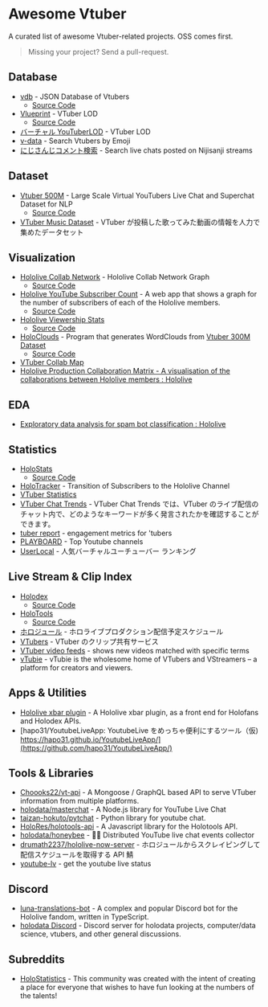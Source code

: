 # Awesome Vtuber

A curated list of awesome Vtuber-related projects. OSS comes first.

> Missing your project? Send a pull-request.

## Database

- [vdb](https://vdb.vtbs.moe/) - JSON Database of Vtubers
  - [Source Code](https://github.com/dd-center/vdb)
- [Vlueprint](https://vlueprint.org/) - VTuber LOD
  - [Source Code](https://github.com/vlueprint/vlueprint)
- [バーチャル YouTuberLOD](https://mdlab.slis.tsukuba.ac.jp/lodc2018/vtuber/) - VTuber LOD
- [v-data](https://v-data.info/) - Search Vtubers by Emoji
- [にじさんじコメント検索](https://comment2434.com/comment/) - Search live chats posted on Nijisanji streams

## Dataset

- [Vtuber 500M](https://www.kaggle.com/uetchy/vtuber-livechat) - Large Scale Virtual YouTubers Live Chat and Superchat Dataset for NLP
  - [Source Code](https://github.com/holodata/vtuber-livechat-dataset)
- [VTuber Music Dataset](https://github.com/yameholo/VTuber-music-dataset) - VTuber が投稿した歌ってみた動画の情報を人力で集めたデータセット

## Visualization

- [Hololive Collab Network](https://thennal10.github.io/hololive-collabs/) - Hololive Collab Network Graph
  - [Source Code](https://github.com/thennal10/hololive-collabs)
- [Hololive YouTube Subscriber Count](https://hololiveyoutubesubscribercount.vercel.app/) - A web app that shows a graph for the number of subscribers of each of the Hololive members.
  - [Source Code](https://github.com/DreamWithNokz/hololive-youtube-subscriber-count)
- [Hololive Viewership Stats](http://jefftao.com/hodllive/#/subs/value)
  - [Source Code](https://github.com/Speculative/hodllive)
- [HoloClouds](https://www.reddit.com/r/Hololive/comments/obzwfr/kiryu_cocoshaped_wordcloud_made_out_of_the_30k/) - Program that generates WordClouds from [Vtuber 300M Dataset](https://www.kaggle.com/uetchy/vtuber-livechat)
  - [Source Code](https://github.com/Yagato/HoloClouds)
- [VTuber Collab Map](https://vchama.xyz/)
- [Hololive Production Collaboration Matrix - A visualisation of the collaborations between Hololive members : Hololive](https://www.reddit.com/r/Hololive/comments/pdlov4/hololive_production_collaboration_matrix_a/)

## EDA

- [Exploratory data analysis for spam bot classification : Hololive](https://www.reddit.com/r/Hololive/comments/ji62z8/exploratory_data_analysis_for_spam_bot/)

## Statistics

- [HoloStats](https://holo.poi.cat/youtube-channel)
  - [Source Code](https://github.com/PoiScript/HoloStats)
- [HoloTracker](https://trackholo.live/en/) - Transition of Subscribers to the Hololive Channel
- [VTuber Statistics](https://vchama.xyz/stats)
- [VTuber Chat Trends](https://www.vtuber-ct.net) - VTuber Chat Trends では、VTuber のライブ配信のチャット内で、どのようなキーワードが多く発言されたかを確認することができます。
- [tuber report](https://tuber.report/) - engagement metrics for 'tubers
- [PLAYBOARD](https://playboard.co) - Top Youtube channels
- [UserLocal](https://virtual-youtuber.userlocal.jp/document/ranking) - 人気バーチャルユーチューバー ランキング

## Live Stream & Clip Index

- [Holodex](https://holodex.net/)
  - [Source Code](https://github.com/HolodexNet/Holodex)
- [HoloTools](https://hololive.jetri.co/#/)
  - [Source Code](https://github.com/holofans/holoapi)
- [ホロジュール](https://schedule.hololive.tv/) - ホロライブプロダクション配信予定スケジュール
- [VTubers](https://vtubers.love/) - VTuber のクリップ共有サービス
- [VTuber video feeds](https://vchama.xyz/feeds) - shows new videos matched with specific terms
- [vTubie](https://vtubie.com/) - vTubie is the wholesome home of VTubers and VStreamers – a platform for creators and viewers.

## Apps & Utilities

- [Hololive xbar plugin](https://github.com/DaniruKun/hololive-xbar-plugin) - A Hololive xbar plugin, as a front end for Holofans and Holodex APIs.
- [hapo31/YoutubeLiveApp: YoutubeLive をめっちゃ便利にするツール（仮) https://hapo31.github.io/YoutubeLiveApp/](https://github.com/hapo31/YoutubeLiveApp/)

## Tools & Libraries

- [Choooks22/vt-api](https://github.com/Choooks22/vt-api) - A Mongoose / GraphQL based API to serve VTuber information from multiple platforms.
- [holodata/masterchat](https://github.com/holodata/masterchat) - A Node.js library for YouTube Live Chat
- [taizan-hokuto/pytchat](https://github.com/taizan-hokuto/pytchat) - Python library for youtube chat.
- [HoloRes/holotools-api](https://github.com/HoloRes/holotools-api) - A Javascript library for the Holotools API.
- [holodata/honeybee](https://github.com/holodata/honeybee) - 🍯🐝 Distributed YouTube live chat events collector
- [drumath2237/hololive-now-server](https://github.com/drumath2237/hololive-now-server) - ホロジュールからスクレイピングして配信スケジュールを取得する API 鯖
- [youtube-lv](https://github.com/phillychi3/youtube_lv) - get the youtube live status

## Discord

- [luna-translations-bot](https://github.com/luna-translations-bot/luna-translations-bot) - A complex and popular Discord bot for the Hololive fandom, written in TypeScript.
- [holodata Discord](https://holodata.org/discord) - Discord server for holodata projects, computer/data science, vtubers, and other general discussions.

## Subreddits

- [HoloStatistics](https://www.reddit.com/r/HoloStatistics/) - This community was created with the intent of creating a place for everyone that wishes to have fun looking at the numbers of the talents!
